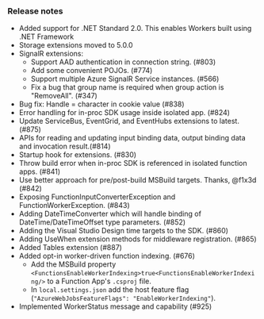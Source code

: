 ### Release notes
<!-- Please add your release notes in the following format:
- My change description (#PR/#issue)
-->
- Added support for .NET Standard 2.0. This enables Workers built using .NET Framework
- Storage extensions moved to 5.0.0
- SignalR extensions:
    * Support AAD authentication in connection string. (#803)
    * Add some convenient POJOs. (#774)
    * Support multiple Azure SignalR Service instances. (#566)
    * Fix a bug that group name is required when group action is "RemoveAll". (#347)
- Bug fix: Handle = character in cookie value (#838)
- Error handling for in-proc SDK usage inside isolated app. (#824)
- Update ServiceBus, EventGrid, and EventHubs extensions to latest. (#875)
- APIs for reading and updating input binding data, output binding data and invocation result.(#814)
- Startup hook for extensions. (#830)
- Throw build error when in-proc SDK is referenced in isolated function apps. (#841)
- Use better approach for pre/post-build MSBuild targets. Thanks, @f1x3d (#842)
- Exposing FunctionInputConverterException and FunctionWorkerException. (#843)
- Adding DateTimeConverter which will handle binding of DateTime/DateTimeOffset type parameters. (#852)
- Adding the Visual Studio Design time targets to the SDK. (#860)
- Adding UseWhen extension methods for middleware registration. (#865)
- Added Tables extension (#887)
- Added opt-in worker-driven function indexing. (#676)
  - Add the MSBuild property `<FunctionsEnableWorkerIndexing>true<FunctionsEnableWorkerIndexing/>` to a Function App's `.csproj` file.
  - In `local.settings.json` add the host feature flag (`"AzureWebJobsFeatureFlags": "EnableWorkerIndexing"`).
- Implemented WorkerStatus message and capability (#925)